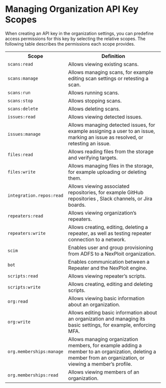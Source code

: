 # Managing Organization API Key Scopes

When creating an API key in the organization settings, you can predefine access permissions for this key by selecting the relative scopes. The following table describes the permissions each scope provides.  

<table id="simple-table">
  <tr>
    <th width="25%"><b>Scope</b></th>
    <th width="75%"><b>Definition</b></th>
  </tr>
  <tr>
    <td width="25%"><code>scans:read</code></td>
    <td width="75%">
       Allows viewing existing scans. 
    </td>
  </tr>
  <td width="25%"><code>scans:manage</code></td>
    <td width="75%">
       Allows managing scans, for example editing scan settings or retesting a scan.
    </td>
  </tr>
  <tr>
    <td width="25%"><code>scans:run</code></td>
    <td width="75%">
       Allows running scans.  
    </td>
  </tr>
  <tr>
    <td width="25%"><code>scans:stop</code></td>
    <td width="75%">   
        Allows stopping scans.
    </td>
  </tr>
  <tr>
    <td width="25%"><code>scans:delete</code></td>
    <td width="75%">
       Allows deleting scans.   
    </td>
  </tr>
  <tr>
    <td width="25%"><code>issues:read</code></td>
    <td width="75%">    
       Allows viewing detected issues.  
    </td>
  </tr>
  <tr>
    <td width="25%"><code>issues:manage</code></td>
    <td width="75%">
       Allows managing detected issues, for example assigning a user to an issue, marking an issue as resolved, or retesting an issue.   
    </td>
  </tr>
   <tr>
    <td width="25%"><code>files:read</code></td>
    <td width="75%">
       Allows reading files from the storage and verifying targets.  
    </td>
  </tr>
  <tr>
    <td width="25%"><code>files:write</code></td>
    <td width="75%">
       Allows managing files in the storage, for example uploading or deleting them.  
    </td>
  </tr>
  <tr>
    <td width="25%"><code>integration.repos:read</code></td>
    <td width="75%">
      Allows viewing associated repositories, for example GitHub repositories , Slack channels, or Jira boards. 
    </td>
  </tr>
  <tr>
    <td width="25%"><code>repeaters:read</code></td>
    <td width="75%">
      Allows viewing organization’s repeaters.  
    </td>
  </tr>
   <tr>
    <td width="25%"><code>repeaters:write</code></td>
    <td width="75%">
      Allows creating, editing, deleting a repeater, as well as testing repeater connection to a network. 
    </td>
  </tr>
  <tr>
    <td width="25%"><code>scim</code></td>
    <td width="75%">
     Enables user and group provisioning from ADFS to a NexPloit organization. 
    </td>
  </tr>
  <tr>
    <td width="25%"><code>bot</code></td>
    <td width="75%">
     Enables communication between a Repeater and the NexPloit engine. 
    </td>
  </tr>
  <tr>
    <td width="25%"><code>scripts:read</code></td>
    <td width="75%">
     Allows viewing repeater’s scripts. 
    </td>
  </tr>
   <tr>
    <td width="25%"><code>scripts:write</code></td>
    <td width="75%">
     Allows creating, editing and deleting scripts.
    </td>
  </tr>
  <tr>
    <td width="25%"><code>org:read</code></td>
    <td width="75%">
     Allows viewing basic information about an organization.
    </td>
  </tr>
  <tr>
    <td width="25%"><code>org:write</code></td>
    <td width="75%">
     Allows editing basic information about an organization and managing its basic settings, for example, enforcing MFA.
    </td>
  </tr>
  <tr>
    <td width="25%"><code>org.memberships:manage</code></td>
    <td width="75%">
     Allows managing organization members, for example adding a member to an organization, deleting a member from an organization, or viewing a member’s profile. 
    </td>
  </tr>
  <tr>
    <td width="25%"><code>org.memberships:read</code></td>
    <td width="75%">
     Allows viewing members of an organization. 
    </td>
  </tr>
  </table>

